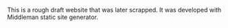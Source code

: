 This is a rough draft website that was later scrapped.  It was developed with Middleman static site generator.
